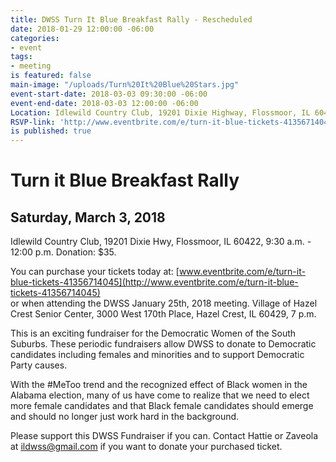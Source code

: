 ```yaml
---
title: DWSS Turn It Blue Breakfast Rally - Rescheduled
date: 2018-01-29 12:00:00 -06:00
categories:
- event
tags:
- meeting
is featured: false
main-image: "/uploads/Turn%20It%20Blue%20Stars.jpg"
event-start-date: 2018-03-03 09:30:00 -06:00
event-end-date: 2018-03-03 12:00:00 -06:00
Location: Idlewild Country Club, 19201 Dixie Highway, Flossmoor, IL 60422
RSVP-link: 'http://www.eventbrite.com/e/turn-it-blue-tickets-41356714045 '
is published: true
---
```


# Turn it Blue Breakfast Rally
## Saturday, March 3, 2018  
Idlewild Country Club, 
19201 Dixie Hwy, Flossmoor, IL 60422, 
9:30 a.m. - 12:00 p.m. 
Donation: $35.  

You can purchase your tickets today at: 
[www.eventbrite.com/e/turn-it-blue-tickets-41356714045](http://www.eventbrite.com/e/turn-it-blue-tickets-41356714045)  
or 
when attending the DWSS January 25th, 2018 meeting.
Village of Hazel Crest Senior Center, 
3000 West 170th Place, 
Hazel Crest, IL 60429, 
7 p.m. 

This is an exciting fundraiser for the Democratic Women of the South Suburbs. These periodic fundraisers allow DWSS to donate to Democratic candidates including females and minorities and to support Democratic Party causes. 

With the #MeToo trend and the recognized effect of Black women in the Alabama election, many of us have come to realize that we need to elect more female candidates and that Black female candidates should emerge and should no longer just work hard in the background. 

Please support this DWSS Fundraiser if you can. Contact Hattie or Zaveola at ildwss@gmail.com if you want to donate your purchased ticket.   